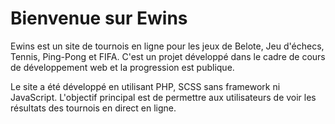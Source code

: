 # Bienvenue sur Ewins
Ewins est un site de tournois en ligne pour les jeux de Belote, Jeu d'échecs, Tennis, Ping-Pong et FIFA. C'est un projet développé dans le cadre de cours de développement web et la progression est publique.

Le site a été développé en utilisant PHP, SCSS sans framework ni JavaScript. L'objectif principal est de permettre aux utilisateurs de voir les résultats des tournois en direct en ligne.
